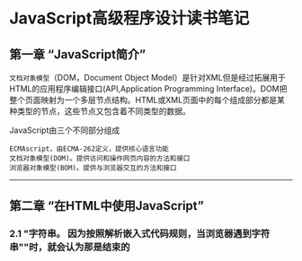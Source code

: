 # JavaScript高级程序设计读书笔记

## 第一章 “JavaScript简介”

  `文档对象模型`（DOM，Document Object Model）是针对XML但是经过拓展用于HTML的应用程序编辑接口(API,Application Programming Interface)。DOM把整个页面映射为一个多层节点结构。HTML或XML页面中的每个组成部分都是某种类型的节点，这些节点又包含着不同类型的数据。
  
  JavaScript由三个不同部分组成
    
    ECMAscript，由ECMA-262定义，提供核心语言功能
    文档对象模型(DOM)。提供访问和操作网页内容的方法和接口
    浏览器对象模型(BOM)。提供与浏览器交互的方法和接口
   
 ---
   
 ## 第二章 “在HTML中使用JavaScript”
  
  ### 2.1 <script>元素
  
  HTML4.01为<script>定义了下列6个属性
  
    asnyc 可选。表示应该立即下载脚本，但不应妨碍页面中的其他操作，比如下载其他资源或等待加载其他脚本。只对外部脚本文件有效
    
    charset 可选。表示通过src属性指定的代码的字符集。由于大多数脚本会忽略它的值，因此这个属性很少有人用
    
    defer 可选。表示脚本可以延迟到文档完全被解析和显示之后再执行。只对外部脚本文件有效。IE7及更高版本对嵌入脚本也支持这个属性
    
    language 已废弃。原来用于表示编写代码使用的脚本语言（如JavaScript、JavaScript1.2或VBScript）。大多数浏览器或忽略这个属性，因此也没有必要再用       
    
    src 可选，表示包含要执行代码的外部文件 
      
    type 可选。可以看成是language的替代属性:表示编写代码使用的脚本语言的内容类型（也称为MIME类型）。虽然text/JavaScript和text/ecmascript都已经不被推荐使用，但人们一直以来使用的还是text/JavaScript。实际上，服务器在传送JavaScript文件审核使用的MIME类型通常是application/x_JavaScript，但在type中设置这个值却有可能导致脚本被忽略。另外，在非IE浏览器中还可以使用以下值:application/JavaScript和application /ecmascript。考虑到约定俗成和最大限度的浏览器兼容性，目前type属性的值依旧还是text/JavaScript。不过，这个属性并不是必需的，如果没有指定这个属性，其默认值认为text/JavaScript。


  使用<script>元素的方式有两种：直接在页面中嵌入JavaScript代码和包含外部JavaScript文件
  
  在使用<script>元素嵌入JavaScript代码时，只须为<script>指定type属性。像下面这样把JavaScript代码直接放在元素内部即可
    
    <script type="text/javascript">
      function sayHi(){
          alert("Hi!");
      }
  
  包含在<script>元素内部的JavaScript的代码将被从上至下依次解释。就拿前面这个例子来说，解释器会解释一个函数的定义，然后将该定义保存在自己的环境当中。在解释器对<script>元素内部的所有代码求值完毕前，页面中的其余内容都不会被浏览器加载或显示。
  
  在使用<script>嵌入JavaScript代码时，记住不要在代码中任何地方出现"</script>"字符串。
  因为按照解析嵌入式代码规则，当浏览器遇到字符串"</script>"时，就会认为那是结束的<script>标签，而通过转义字符"\"解决这个问题。
    
    <script type="text/javascript">
      function(){
        alert("<\script>");
      }
     
   如果要通过<script>元素来包含外部JavaScript文件，那么src元素就是必须的。这个属性的值是一个指向外部JavaScript的链接，例
      
      <script type="text/javascript" src="example.js"/>
      
   但在不能在HTML文档中使用这种语法。这个语法不符合HTML规范，也得不到某些浏览器(尤其是IE)的正确解析
   
   通过<script>元素的src属性还可以包含来自外部域的JavaScript文件。这一点让<script>元素倍显强大，又让他备受争议。在这一点上，<script>与<img>元素非常相似，即它的src属性可以是指向当前HTML页面所在域之外的某个域中的完整URL   
  
   #### 2.1.1 <script>元素
  
  按传统的做法，所有<script>元素都应该放在页面的<head>元素中，例如
  
    <!Document html>
    <html>
      <head>
        <title>Example HTML Page</title>
        <script type="text/javascript" src="example1.js"></script>
        <script type="text/javascript" src="example2.js"></script>
      </head>
      <body>
        <!-- 这里放内容 -->
      </body>
    </html>
  
  这种做法的目的就是把所有外部文件(包括CSS文件和JavaScript文件)的引用都放在相同的地方，在文档的<head>元素中包含所有JavaScript文件，意味着必须等待全部JavaScript代码都被下载、解析和执行完成以后，才能开始呈现页面的内容(浏览器在遇到<body>标签时才开始呈现内容)。对应那些需要很多JavaScript代码的页面来说，这无疑会导致浏览器在呈现页面时出现明显的延迟，而延迟期间的浏览器窗口将是一片空白。为了避免这个问题，现代web应用程序一般都把全部JavaScript引用放在<body>元素中页面内容的后面
  
    <!Document html>
    <html>
      <head>
        <title>Example HTML Page</title>
      </head>
      <body>
        <!-- 这里放内容 -->
        <script type="text/javascript" scr="example1.js"></script>
        <script type="text/javascript" scr="example2.js"></script>
      </body>
    </html>
    
 这样，在解析包含的JavaScript代码之前，页面的内容将完全呈现在浏览器中，而用户也会因为浏览器窗口显示空白页面时间缩短而感到打开页面的速度加快了
 
 #### 2.1.2延迟脚本
 
 HTML4.01 为<script>标签定义了defer属性，这个属性的用途是表明脚本在执行时不会影响页面的构造。也就是说，脚本会被延迟到整个页面都解析完毕后再运行。
 因此，在<script>元素中设置defer属性，相当于告诉浏览器立即下载，但延迟执行
 
    <!Document html>
    <html>
      <head>
        <title>example</title>
        <script type="text/javascript" defer="defer" src="example1.js"></script>
        <script tyep="text/javascript" defer="defer" scr="example2.js"></script>
      </head>
      <body>
        <!-- 在这里放内容 -->
      </body>
    </html>
    
 #### 2.1.3异步脚本
 
 HTML5为<script>元素定义了async属性。这个属性与defer属性相似，都用于改变处理脚本的行为。async脚本只适用于外部脚本文件，并告诉浏览器立即下载文件。但是与defer不同的是，标记为async的脚本并不保证按照它们的先后顺序执行。例如
   
     <!Document html>
     <html>
      <head>
        <title>example</title>
        <script type="text/script" async src="example1.js"></script>
        <script type="text/script" async scr="example2.js"></script>
      </head>
        <!-- 在这里放内容 --->
      <body>
      </body>
     </html>
  
  以上代码中，第二个脚本文件可能会在第一个脚本文件之前执行。因此，确保两着之间互不依赖很重要。指定async属性的目的是不让页面等待两个脚本下载和执行，从而异步加载页面其他内容。我从，建议异步脚本不要在加载期间修改DOM
  
  异步脚本一定会在页面的load事件前执行，但可能会在DOMContentLoaded事件触发之前或之后执行。支持异步脚本的浏览器有FireFox3.6,Safari 5和Chrome
  
 ### 2.2 嵌入代码和外部文件
 
 支持使用的外部文件的人多会强调如下优点
 
    >可维护性
    
    >>可缓存
    
    >>>适应未来
